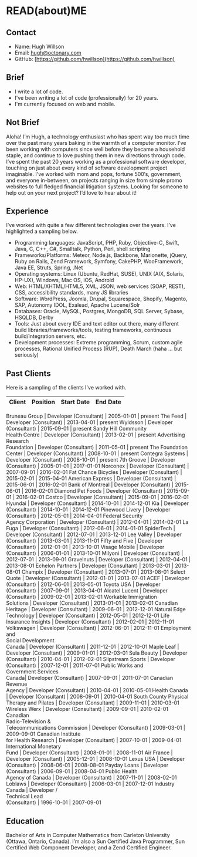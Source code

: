 # READ(about)ME

## Contact

- Name: Hugh Willson
- Email: hugh@octonary.com
- GitHub: [https://github.com/hwillson](https://github.com/hwillson)

## Brief

- I write a lot of code.
- I've been writing a lot of code (professionally) for 20 years.
- I'm currently focused on web and mobile.

## Not Brief

Aloha! I’m Hugh, a technology enthusiast who has spent way too much time over the past many years baking in the warmth of a computer monitor. I’ve been working with computers since well before they became a household staple, and continue to love pushing them in new directions through code. I’ve spent the past 20 years working as a professional software developer, touching on just about every kind of software development project imaginable. I've worked with mom and pops, fortune 500′s, government, and everyone in-between, on projects
ranging in size from simple promo websites to full fledged financial litigation systems. Looking for someone to help out on your next project? I’d love to hear about it!

## Experience

I’ve worked with quite a few different technologies over the years. I’ve highlighted a sampling below.

- Programming languages: JavaScript, PHP, Ruby, Objective-C, Swift, Java, C, C++, C#, Smalltalk, Python, Perl, shell scripting
- Frameworks/Platforms: Meteor, Node.js, Backbone, Marionette, jQuery, Ruby on Rails, Zend Framework, Symfony, CakePHP, WooFramework, Java EE, Struts, Spring, .Net
- Operating systems: Linux (Ubuntu, RedHat, SUSE), UNIX (AIX, Solaris, HP-UX), Windows, Mac OS, iOS, Android
- Web: HTML/XHTML/HTML5, XML, JSON, web services (SOAP, REST), CSS, accessibility standards, many JS libraries
- Software: WordPress, Joomla, Drupal, Squarespace, Shopify, Magento, SAP, Autonomy IDOL, Exalead, Apache Lucene/Solr
- Databases: Oracle, MySQL, Postgres, MongoDB, SQL Server, Sybase, HSQLDB, Derby
- Tools: Just about every IDE and text editor out there, many different build libraries/frameworks/tools, testing frameworks, continuous build/integration servers, etc.
- Development processes: Extreme programming, Scrum, custom agile processes, Rational Unified Process (RUP), Death March (haha ... but seriously)

## Past Clients

Here is a sampling of the clients I've worked with.

Client | Position | Start Date | End Date
--- | --- | --- | ---

Bruneau Group | Developer (Consultant) | 2005-01-01 |  present
The Feed | Developer (Consultant) | 2013-04-01 | present
Wyldsson | Developer (Consultant) | 2015-09-01 | present
Sandy Hill Community <br>Health Centre | Developer (Consultant) | 2013-02-01 | present
Advertising Research <br>Foundation | Developer (Consultant) | 2011-05-01 | present
The Foundation Center  | Developer (Consultant) |   2008-10-01 | present
Contegra Systems | Developer (Consultant) | 2008-10-01 | present
7th Groove | Developer (Consultant) | 2005-01-01 |  2017-01-01
Norconex | Developer (Consultant) |  2007-09-01 |  2016-02-01
Fat Chance Bicycles | Developer (Consultant) | 2015-02-01 | 2015-04-01
American Express | Developer (Consultant) | 2015-06-01 | 2016-02-01
Bank of Montreal | Developer (Consultant) | 2015-06-01 | 2016-02-01
Diamond Pet Foods | Developer (Consultant) | 2015-09-01 | 2016-02-01
Costco | Developer (Consultant) | 2015-09-01 | 2016-02-01
Hyundai | Developer (Consultant) | 2014-10-01 | 2014-12-01
Kia | Developer (Consultant) | 2014-10-01 | 2014-12-01
Pinewood Livery | Developer (Consultant) | 2012-05-01 | 2014-04-01
Federal Security <br>Agency Corporation | Developer (Consultant) | 2012-04-01 | 2014-02-01
La Fuga | Developer (Consultant) | 2012-06-01 | 2014-01-01
SpiderTech | Developer (Consultant) | 2012-07-01 | 2013-12-01
Lee Valley | Developer (Consultant) | 2013-03-01 | 2013-11-01
Fifty and Five | Developer (Consultant) | 2012-01-01 | 2013-10-01
Visage Mobile  | Developer (Consultant) | 2006-01-01 | 2013-10-01
Milyoni | Developer (Consultant) | 2012-07-01 | 2013-09-01
Gravelnuts | Developer (Consultant) | 2012-04-01 | 2013-08-01
Echelon Partners | Developer (Consultant) | 2013-03-01 | 2013-08-01
Champix | Developer (Consultant) | 2013-07-01 | 2013-08-01
Select Quote | Developer (Consultant) | 2012-01-01 | 2013-07-01
ACEF | Developer (Consultant) | 2012-06-01 | 2013-05-01
Toyota USA | Developer (Consultant) | 2007-09-01 | 2013-04-01
Alcatel Lucent | Developer (Consultant) | 2009-02-01 | 2013-02-01
Workable Immigration <br>Solutions | Developer (Consultant) | 2013-01-01 | 2013-02-01
Canadian Heritage | Developer (Consultant) | 2009-06-01 | 2012-12-01
Natural Edge <br>Technology | Developer (Consultant) | 2012-05-01 | 2012-12-01
Life Insurance Insights | Developer (Consultant) | 2012-02-01 | 2012-11-01
Volkswagen | Developer (Consultant) | 2012-06-01 | 2012-11-01
Employment and <br>Social Development <br>Canada | Developer (Consultant) | 2011-12-01 | 2012-10-01
Maple Leaf | Developer (Consultant) | 2009-01-01 | 2012-03-01
Sula Beauty | Developer (Consultant) | 2010-04-01 | 2012-02-01
Slipstream Sports | Developer (Consultant) | 2007-12-01 | 2011-07-01
Public Works and <br>Government Services <br>Canada| Developer (Consultant) | 2007-09-01 | 2011-07-01
Canadian Revenue <br>Agency | Developer (Consultant) | 2010-04-01 | 2010-05-01
Health Canada | Developer (Consultant) | 2008-09-01 | 2010-04-01
South County Physical <br>Therapy and Pilates | Developer (Consultant) | 2009-11-01 | 2010-03-01
Wireless Werx  | Developer (Consultant) | 2009-09-01 | 2010-02-01
Canadian <br>Radio-Television & <br>Telecommunications Commission  | Developer (Consultant) | 2009-03-01 | 2009-09-01
Canadian Institute <br>for Health Research | Developer (Consultant) | 2007-10-01 | 2009-04-01
International Monetary <br>Fund  | Developer (Consultant) | 2008-01-01  | 2008-11-01
Air France | Developer (Consultant)  | 2005-12-01 | 2008-10-01
Lexus USA  | Developer (Consultant) | 2008-06-01 | 2008-08-01
Payday Loans | Developer (Consultant)  | 2006-09-01 | 2008-04-01
Public Health <br>Agency of Canada | Developer (Consultant)  | 2007-11-01 | 2008-02-01
Loblaws  | Developer (Consultant) | 2006-03-01 | 2007-12-01
Industry Canada | Developer / <br>Technical Lead<br> (Consultant) | 1996-10-01 | 2007-09-01

## Education

Bachelor of Arts in Computer Mathematics from Carleton University (Ottawa,
Ontario, Canada). I’m also a Sun Certified Java Programmer, Sun Certified Web
Component Developer, and a Zend Certified Engineer.
